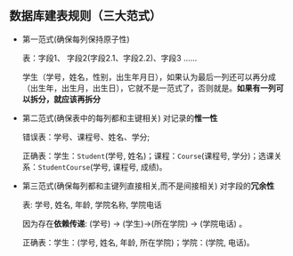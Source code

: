 ## 数据库建表规则（三大范式）

- 第一范式(确保每列保持原子性)

  表：字段1、 字段2(字段2.1、字段2.2)、字段3 ......

  学生（学号，姓名，性别，出生年月日），如果认为最后一列还可以再分成（出生年，出生月，出生日），它就不是一范式了，否则就是。**如果有一列可以拆分，就应该再拆分**

- 第二范式(确保表中的每列都和主键相关) 对记录的**惟一性**

  错误表：学号、课程号、姓名、学分;

  正确表：学生：`Student`(学号, 姓名)；课程：`Course`(课程号, 学分)；选课关系：`StudentCourse`(学号, 课程号, 成绩)。

- 第三范式(确保每列都和主键列直接相关,而不是间接相关) 对字段的**冗余性**

  表: 学号, 姓名, 年龄, 学院名称, 学院电话

  因为存在**依赖传递**: (学号) → (学生)→(所在学院) → (学院电话) 。

  正确表：学生：(学号, 姓名, 年龄, 所在学院)；学院：(学院, 电话)。

